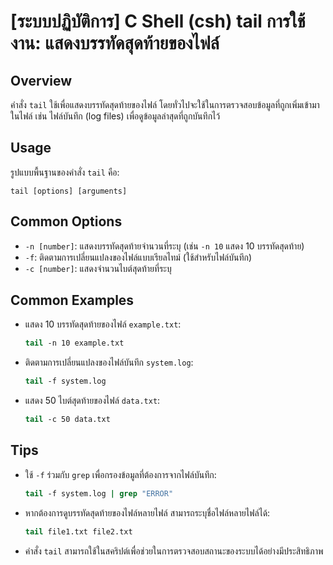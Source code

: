# [ระบบปฏิบัติการ] C Shell (csh) tail การใช้งาน: แสดงบรรทัดสุดท้ายของไฟล์

## Overview
คำสั่ง `tail` ใช้เพื่อแสดงบรรทัดสุดท้ายของไฟล์ โดยทั่วไปจะใช้ในการตรวจสอบข้อมูลที่ถูกเพิ่มเข้ามาในไฟล์ เช่น ไฟล์บันทึก (log files) เพื่อดูข้อมูลล่าสุดที่ถูกบันทึกไว้

## Usage
รูปแบบพื้นฐานของคำสั่ง `tail` คือ:

```
tail [options] [arguments]
```

## Common Options
- `-n [number]`: แสดงบรรทัดสุดท้ายจำนวนที่ระบุ (เช่น `-n 10` แสดง 10 บรรทัดสุดท้าย)
- `-f`: ติดตามการเปลี่ยนแปลงของไฟล์แบบเรียลไทม์ (ใช้สำหรับไฟล์บันทึก)
- `-c [number]`: แสดงจำนวนไบต์สุดท้ายที่ระบุ

## Common Examples
- แสดง 10 บรรทัดสุดท้ายของไฟล์ `example.txt`:
  ```csh
  tail -n 10 example.txt
  ```

- ติดตามการเปลี่ยนแปลงของไฟล์บันทึก `system.log`:
  ```csh
  tail -f system.log
  ```

- แสดง 50 ไบต์สุดท้ายของไฟล์ `data.txt`:
  ```csh
  tail -c 50 data.txt
  ```

## Tips
- ใช้ `-f` ร่วมกับ `grep` เพื่อกรองข้อมูลที่ต้องการจากไฟล์บันทึก:
  ```csh
  tail -f system.log | grep "ERROR"
  ```
- หากต้องการดูบรรทัดสุดท้ายของไฟล์หลายไฟล์ สามารถระบุชื่อไฟล์หลายไฟล์ได้:
  ```csh
  tail file1.txt file2.txt
  ```
- คำสั่ง `tail` สามารถใช้ในสคริปต์เพื่อช่วยในการตรวจสอบสถานะของระบบได้อย่างมีประสิทธิภาพ